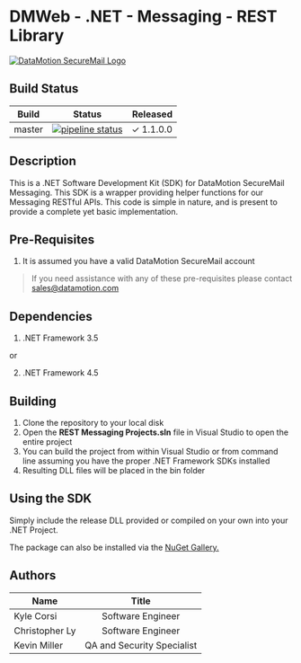 # DMWeb - .NET - Messaging - REST Library

[![DataMotion SecureMail Logo](https://www.datamotion.com/wp-content/uploads/2017/07/dm-logo.png)](https://www.datamotion.com)

## Build Status

| Build   | Status  | Released  |
| ------------- |:-------------:| -----:|
| master      | [![pipeline status](https://gitlab.com/DataMotion/DMWeb/SecureMail/CSharp/Messaging/Rest/Library/badges/1.1.0.0/pipeline.svg)](https://gitlab.com/DataMotion/DMWeb/SecureMail/CSharp/Messaging/Rest/Library/commits/master) | ✓ 1.1.0.0 |

## Description

This is a .NET Software Development Kit (SDK) for DataMotion SecureMail Messaging. This SDK is a wrapper providing helper functions for our Messaging RESTful APIs. This code is simple in nature, and is present to provide a complete yet basic implementation.

## Pre-Requisites

1. It is assumed you have a valid DataMotion SecureMail account

>If you need assistance with any of these pre-requisites please contact sales@datamotion.com

## Dependencies

1. .NET Framework 3.5

or

2. .NET Framework 4.5

## Building

1. Clone the repository to your local disk
2. Open the **REST Messaging Projects.sln** file in Visual Studio to open the entire project
3. You can build the project from within Visual Studio or from command line assuming you have the proper .NET Framework SDKs installed
4. Resulting DLL files will be placed in the bin folder

## Using the SDK

Simply include the release DLL provided or compiled on your own into your .NET Project. 

The package can also be installed via the [NuGet Gallery.](https://www.nuget.org/packages/DMWeb.SecureMail.NET.Messaging/)

## Authors

| Name   | Title  |
| ------------- |:-------------:|
| Kyle Corsi      | Software Engineer |
| Christopher Ly | Software Engineer |
| Kevin Miller | QA and Security Specialist |